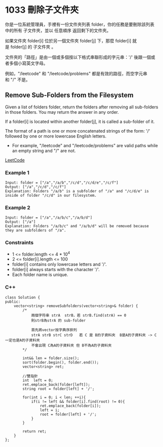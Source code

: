 # 1033 刪除子文件夾

你是一位系統管理員，手裡有一份文件夾列表 folder，你的任務是要刪除該列表中的所有 子文件夾，並以 任意順序 返回剩下的文件夾。

如果文件夾 folder[i] 位於另一個文件夾 folder[j] 下，那麼 folder[i] 就是 folder[j] 的 子文件夾 。

文件夾的「路徑」是由一個或多個按以下格式串聯形成的字元串：'/' 後跟一個或者多個小寫英文字母。

例如，"/leetcode" 和 "/leetcode/problems" 都是有效的路徑，而空字元串和 "/" 不是。

##  Remove Sub-Folders from the Filesystem

Given a list of folders folder, return the folders after removing all sub-folders in those folders. You may return the answer in any order.

If a folder[i] is located within another folder[j], it is called a sub-folder of it.

The format of a path is one or more concatenated strings of the form: '/' followed by one or more lowercase English letters.

* For example, "/leetcode" and "/leetcode/problems" are valid paths while an empty string and "/" are not.

[LeetCode](https://leetcode.cn/problems/remove-sub-folders-from-the-filesystem/)


### Example 1

```
Input: folder = ["/a","/a/b","/c/d","/c/d/e","/c/f"]
Output: ["/a","/c/d","/c/f"]
Explanation: Folders "/a/b" is a subfolder of "/a" and "/c/d/e" is inside of folder "/c/d" in our filesystem.
```

### Example 2

```
Input: folder = ["/a","/a/b/c","/a/b/d"]
Output: ["/a"]
Explanation: Folders "/a/b/c" and "/a/b/d" will be removed because they are subfolders of "/a".
```


### Constraints

* 1 <= folder.length <= 4 * 10<sup>4</sup>
* 2 <= folder[i].length <= 100
* folder[i] contains only lowercase letters and '/'.
* folder[i] always starts with the character '/'.
* Each folder name is unique.


### C++ 
```
class Solution {
public:
    vector<string> removeSubfolders(vector<string>& folder) {
        /*
            兩個字符串 strA  strB，若 strB.find(strA) == 0
            則strB為strA 的 sub-folder 

            首先將vector按字典序排列
            strA strB strC strD   若 C 是 B的子資料夾  B是A的子資料夾 -> C一定也是A的子資料夾
            不會出現 C為A的子資料夾 但 B不為A的子資料夾
        */

        int&& len = folder.size();        
        sort(folder.begin(), folder.end());
        vector<string> ret;

        //雙指針
        int  left = 0;
        ret.emplace_back(folder[left]);
        string root = folder[left] + '/';

        for(int i = 0; i < len; ++i){        
            if(i != left && folder[i].find(root) != 0){
                ret.emplace_back(folder[i]);
                left = i;
                root = folder[left] + '/';
            }            
        }

        return ret;
    }
};
```
